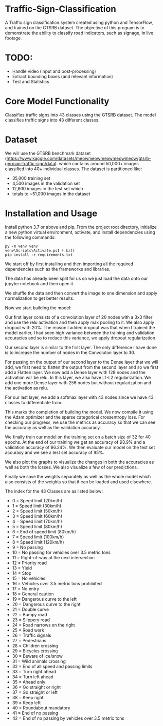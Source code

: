 # Traffic-Sign-Classification
A Traffic sign classification system created using python and TensorFlow, and trained on the GTSRB dataset.
The objective of this program is to demonstrate the ability to classify road indicators, such as signage, in live footage.

# TODO:
* Handle video (input and post-processing)
* Extract bounding boxes (and relevant information)
* Test and Statistics

# Core Model Functionality
Classifies traffic signs into 43 classes using the GTSRB dataset. The model classifies traffic signs into 43 different classes.

# Dataset
We will use the GTSRB benchmark dataset (https://www.kaggle.com/datasets/meowmeowmeowmeowmeow/gtsrb-german-traffic-sign/data). which contains around 50,000+ images classified into 40+ individual classes. The dataset is partitioned like:
 * 35,000 training set
 * 4,500 images in the validation set
 * 12,600 images in the test set which
 * totals to ~51,000 images in the dataset

# Installation and Usage

Install python 3.7 or above and pip.
From the project root directory, initialize a new python virtual environment, activate, and install dependencies using the following commands:
```
py -m venv venv
venv\Scripts\Activate.ps1 (.bat)
pip install -r requirements.txt
```



We start off by first installing and then importing all the required dependencies such as the frameworks and libraries.

The data has already been split for us so we just load the data onto our jupyter notebook and then open it.

We shuffle the data and then convert the image to one dimension and apply normalization to get better results.

Now we start building the model:

Our first layer consists of a convolution layer of 20 nodes with a 3x3 filter and use the relu activation and then apply max pooling to it. We also apply dropout with 20%. The reason I added dropout was that when I trained the model earlier, I had seen high variance between the training and validation accuracies and so to reduce this variance, we apply dropout regularization.

Our second layer is similar to the first layer. The only difference I have done is to increase the number of nodes in the Convoluton layer to 30.

For passing on the output of our second layer to the Dense layer that we will add, we first need to flatten the output from the second layer and so we first add a Flatten layer. We now add a Dense layer with 128 nodes and the activation will be relu. In this layer, we also have L1-L2 regularization. We add one more Dense layer with 256 nodes but without regularization and the activation as relu.

For our last layer, we add a softmax layer with 43 nodes since we have 43 classes to differentiate from.

This marks the completion of building the model. We now compile it using the Adam optimizer and the sparse categorical crossentropy loss. For checking our progress, we use the metrics as accuracy so that we can see the accuracy as well as the validation accuracy.

We finally train our model on the training set on a batch size of 32 for 40 epochs. At the end of our training we get an accuracy of 98.9% and a validation accuracy of 96.24%. We then evaluate our model on the test set accuracy and we see a test set accuracy of 95%.

We also plot the graphs to visualize the changes in both the accuracies as well as both the losses. We also visualize a few of our predictions.

Finally we save the weights separately as well as the whole model which also consists of the weights so that it can be loaded and used elsewhere.

The index for the 43 Classes are as listed below:

- 0 = Speed limit (20km/h)
- 1 = Speed limit (30km/h)
- 2 = Speed limit (50km/h)
- 3 = Speed limit (60km/h)
- 4 = Speed limit (70km/h)
- 5 = Speed limit (80km/h)
- 6 = End of speed limit (80km/h)
- 7 = Speed limit (100km/h)
- 8 = Speed limit (120km/h)
- 9 = No passing
- 10 = No passing for vehicles over 3.5 metric tons
- 11 = Right-of-way at the next intersection
- 12 = Priority road
- 13 = Yield
- 14 = Stop
- 15 = No vehicles
- 16 = Vehicles over 3.5 metric tons prohibited
- 17 = No entry
- 18 = General caution
- 19 = Dangerous curve to the left
- 20 = Dangerous curve to the right
- 21 = Double curve
- 22 = Bumpy road
- 23 = Slippery road
- 24 = Road narrows on the right
- 25 = Road work
- 26 = Traffic signals
- 27 = Pedestrians
- 28 = Children crossing
- 29 = Bicycles crossing
- 30 = Beware of ice/snow
- 31 = Wild animals crossing
- 32 = End of all speed and passing limits
- 33 = Turn right ahead
- 34 = Turn left ahead
- 35 = Ahead only
- 36 = Go straight or right
- 37 = Go straight or left
- 38 = Keep right
- 39 = Keep left
- 40 = Roundabout mandatory
- 41 = End of no passing
- 42 = End of no passing by vehicles over 3.5 metric tons
